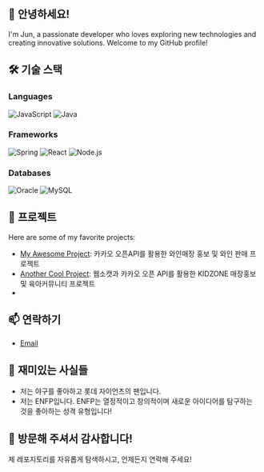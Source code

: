 ## 👋 안녕하세요!

I'm Jun, a passionate developer who loves exploring new technologies and creating innovative solutions. Welcome to my GitHub profile!

## 🛠️ 기술 스택

### Languages
![JavaScript](https://img.shields.io/badge/JavaScript-f7df1e?style=flat-square&logo=javascript&logoColor=000000)
![Java](https://img.shields.io/badge/Java-007396?style=flat-square&logo=java&logoColor=ffffff)

### Frameworks
![Spring](https://img.shields.io/badge/Spring-6DB33F?style=flat-square&logo=spring&logoColor=ffffff)
![React](https://img.shields.io/badge/React-61DAFB?style=flat-square&logo=react&logoColor=000000)
![Node.js](https://img.shields.io/badge/Node.js-339933?style=flat-square&logo=nodedotjs&logoColor=ffffff)

### Databases
![Oracle](https://img.shields.io/badge/Oracle-F80000?style=flat-square&logo=oracle&logoColor=ffffff)
![MySQL](https://img.shields.io/badge/MySQL-005E8C?style=flat-square&logo=mysql&logoColor=ffffff)

## 🌟 프로젝트

Here are some of my favorite projects:

- [My Awesome Project](https://github.com/BBOLBBOL/PrjWine): 카카오 오픈API를 활용한 와인매장 홍보 및 와인 판매 프로젝트 
- [Another Cool Project](https://github.com/BBOLBBOL/Kidzpark): 웹소캣과 카카오 오픈 API를 활용한 KIDZONE 매장홍보 및 육아커뮤니티 프로젝트
- 
## 📫 연락하기
- [Email](mailto:junage7777777@gmail.com)

## 🎉 재미있는 사실들

- 저는 야구를 좋아하고 롯데 자이언츠의 팬입니다.
- 저는 ENFP입니다. ENFP는 열정적이고 창의적이며 새로운 아이디어를 탐구하는 것을 좋아하는 성격 유형입니다!


## 🙏 방문해 주셔서 감사합니다!

제 레포지토리를 자유롭게 탐색하시고, 언제든지 연락해 주세요!



